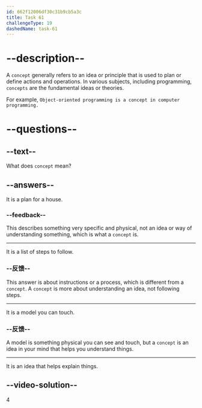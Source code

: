 ```yaml
---
id: 662f12006df30c31b9cb5a3c
title: Task 61
challengeType: 19
dashedName: task-61
---
```


# --description--

A `concept` generally refers to an idea or principle that is used to plan or define actions and operations. In various subjects, including programming, `concepts` are the fundamental ideas or theories.

For example, `Object-oriented programming is a concept in computer programming.`

# --questions--

## --text--

What does `concept` mean?

## --answers--

It is a plan for a house.

### --feedback--

This describes something very specific and physical, not an idea or way of understanding something, which is what a `concept` is.

---

It is a list of steps to follow.

### --反馈--

This answer is about instructions or a process, which is different from a `concept`. A `concept` is more about understanding an idea, not following steps.

---

It is a model you can touch.

### --反馈--

A model is something physical you can see and touch, but a `concept` is an idea in your mind that helps you understand things.

---

It is an idea that helps explain things.

## --video-solution--

4
